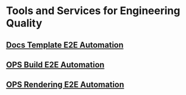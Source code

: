 # Tools and Services for Engineering Quality

## [Docs Template E2E Automation](docs-ui-template-e2e/Index.md)
## [OPS Build E2E Automation](ops-build-e2e/ops-build-e2e-testcases.md)
## [OPS Rendering E2E Automation](ops-rendering-e2e/ops-rendering-e2e.md)